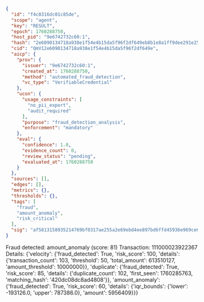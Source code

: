 ```json
{
  "id": "f4c0316dc01c85de",
  "scope": "agent",
  "key": "RESULT",
  "epoch": 1760288750,
  "host_pid": "9e6742732c60:1",
  "hash": "2e6090134718a938e1f54e4b15da5f96f2df649eb8b1e8a1ff9dee291e25a994",
  "cid": "QmV12e6090134718a938e1f54e4b15da5f96f2df649e",
  "aicp": {
    "prov": {
      "issuer": "9e6742732c60:1",
      "created_at": 1760288750,
      "method": "automated_fraud_detection",
      "vc_type": "VerifiableCredential"
    },
    "ucon": {
      "usage_constraints": [
        "no_pii_export",
        "audit_required"
      ],
      "purpose": "fraud_detection_analysis",
      "enforcement": "mandatory"
    },
    "eval": {
      "confidence": 1.0,
      "evidence_count": 0,
      "review_status": "pending",
      "evaluated_at": 1760288750
    }
  },
  "sources": [],
  "edges": [],
  "metrics": {},
  "thresholds": {},
  "tags": [
    "fraud",
    "amount_anomaly",
    "risk_critical"
  ],
  "sig": "af5813158935214769bf0317ae255a2e69ebd4ee897bd6ffd45936e969ce60b9"
}
```

Fraud detected: amount_anomaly (score: 81)
Transaction: 111000023922367
Details: {'velocity': {'fraud_detected': True, 'risk_score': 100, 'details': {'transaction_count': 103, 'threshold': 50, 'total_amount': 613510127, 'amount_threshold': 10000000}}, 'duplicate': {'fraud_detected': True, 'risk_score': 85, 'details': {'duplicate_count': 102, 'first_seen': 1760285763, 'matching_hash': '420dc08dc8ad4808'}}, 'amount_anomaly': {'fraud_detected': True, 'risk_score': 60, 'details': {'iqr_bounds': {'lower': -193126.0, 'upper': 787386.0}, 'amount': 5956409}}}